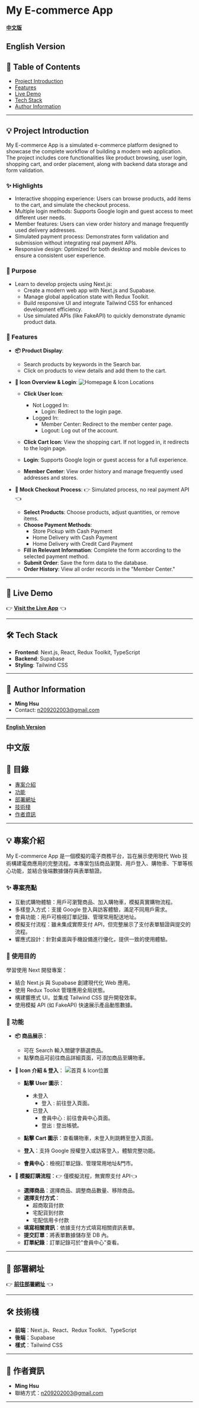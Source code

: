 # My E-commerce App

**[中文版](#中文版)**

## English Version

## 📖 Table of Contents

- [Project Introduction](#project-introduction)
- [Features](#features)
- [Live Demo](#live-demo)
- [Tech Stack](#tech-stack)
- [Author Information](#author-information)

---

## 💡 Project Introduction

My E-commerce App is a simulated e-commerce platform designed to showcase the complete workflow of building a modern web application. The project includes core functionalities like product browsing, user login, shopping cart, and order placement, along with backend data storage and form validation.

### ✨ Highlights

- Interactive shopping experience: Users can browse products, add items to the cart, and simulate the checkout process.
- Multiple login methods: Supports Google login and guest access to meet different user needs.
- Member features: Users can view order history and manage frequently used delivery addresses.
- Simulated payment process: Demonstrates form validation and submission without integrating real payment APIs.
- Responsive design: Optimized for both desktop and mobile devices to ensure a consistent user experience.

### 🎯 Purpose

- Learn to develop projects using Next.js:
  - Create a modern web app with Next.js and Supabase.
  - Manage global application state with Redux Toolkit.
  - Build responsive UI and integrate Tailwind CSS for enhanced development efficiency.
  - Use simulated APIs (like FakeAPI) to quickly demonstrate dynamic product data.

### 🌟 Features

- **📦 Product Display**:

  - Search products by keywords in the Search bar.
  - Click on products to view details and add them to the cart.

- **🔐 Icon Overview & Login**:
  ![Homepage & Icon Locations](./public/screenshots/homepage.jpg)

  - **Click User Icon**:

    - Not Logged In:
      - Login: Redirect to the login page.
    - Logged In:
      - Member Center: Redirect to the member center page.
      - Logout: Log out of the account.

  - **Click Cart Icon**: View the shopping cart. If not logged in, it redirects to the login page.
  - **Login**: Supports Google login or guest access for a full experience.
  - **Member Center**: View order history and manage frequently used addresses and stores.

- **🛒 Mock Checkout Process**: 👉 Simulated process, no real payment API 👈
  - **Select Products**: Choose products, adjust quantities, or remove items.
  - **Choose Payment Methods**:
    - Store Pickup with Cash Payment
    - Home Delivery with Cash Payment
    - Home Delivery with Credit Card Payment
  - **Fill in Relevant Information**: Complete the form according to the selected payment method.
  - **Submit Order**: Save the form data to the database.
  - **Order History**: View all order records in the "Member Center."

---

## 🚀 Live Demo

👉 **[Visit the Live App](https://next-eshop-murex.vercel.app)** 👈

---

## 🛠 Tech Stack

- **Frontend**: Next.js, React, Redux Toolkit, TypeScript
- **Backend**: Supabase
- **Styling**: Tailwind CSS

---

## 👤 Author Information

- **Ming Hsu**
- Contact: [n209202003@gmail.com](mailto:n209202003@gmail.com)

---

**[English Version](#english-version)**

## 中文版

## 📖 目錄

- [專案介紹](#專案介紹)
- [功能](#功能)
- [部署網址](#部署網址)
- [技術棧](#技術棧)
- [作者資訊](#作者資訊)

---

## 💡 專案介紹

My E-commerce App 是一個模擬的電子商務平台，旨在展示使用現代 Web 技術構建電商應用的完整流程。本專案包括商品瀏覽、用戶登入、購物車、下單等核心功能，並結合後端數據儲存與表單驗證。

### ✨ 專案亮點

- 互動式購物體驗：用戶可瀏覽商品、加入購物車，模擬真實購物流程。
- 多樣登入方式：支援 Google 登入與訪客體驗，滿足不同用戶需求。
- 會員功能：用戶可檢視訂單記錄、管理常用配送地址。
- 模擬支付流程：雖未集成實際支付 API，但完整展示了支付表單驗證與提交的流程。
- 響應式設計：針對桌面與手機設備進行優化，提供一致的使用體驗。

### 🎯 使用目的

學習使用 Next 開發專案：

- 結合 Next.js 與 Supabase 創建現代化 Web 應用。
- 使用 Redux Toolkit 管理應用全局狀態。
- 構建響應式 UI，並集成 Tailwind CSS 提升開發效率。
- 使用模擬 API (如 FakeAPI) 快速展示產品動態數據。

### 🌟 功能

- **📦 商品展示**：

  - 可在 Search 輸入關鍵字篩選商品。
  - 點擊商品可前往商品詳細頁面，可添加商品至購物車。

- **🔐 Icon 介紹 & 登入**：
  ![首頁 & Icon位置](./public/screenshots/homepage.jpg)

  - **點擊 User 圖示**：

    - 未登入
      - 登入 : 前往登入頁面。
    - 已登入
      - 會員中心 : 前往會員中心頁面。
      - 登出 : 登出帳號。

  - **點擊 Cart 圖示**：查看購物車，未登入則跳轉至登入頁面。
  - **登入**：支持 Google 授權登入或訪客登入，體驗完整功能。
  - **會員中心**：檢視訂單記錄、管理常用地址&門市。

- **🛒 模擬訂購流程**：👉 僅模擬流程，無實際支付 API👈
  - **選擇商品**：選擇商品、調整商品數量、移除商品。
  - **選擇支付方式**：
    - 超商取貨付款
    - 宅配貨到付款
    - 宅配信用卡付款
  - **填寫相關資訊**：依據支付方式填寫相關資訊表單。
  - **提交訂單**：將表單數據儲存至 DB 內。
  - **訂單紀錄**：訂單記錄可於"會員中心"查看。

---

## 🚀 部署網址

👉 **[前往部署網址](https://next-eshop-murex.vercel.app)** 👈

---

## 🛠 技術棧

- **前端**：Next.js、React、Redux Toolkit、TypeScript
- **後端**：Supabase
- **樣式**：Tailwind CSS

---

## 👤 作者資訊

- **Ming Hsu**
- 聯絡方式：[n209202003@gmail.com](mailto:n209202003@gmail.com)

---
